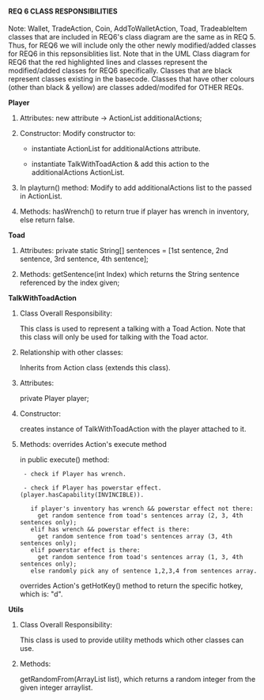 #### REQ 6 CLASS RESPONSIBILITIES 

Note: Wallet, TradeAction, Coin, AddToWalletAction, Toad, TradeableItem classes that are included in REQ6's class diagram are the same as in REQ 5.
Thus, for REQ6 we will include only the other newly modified/added classes for REQ6 in this repsonsiblities list.
Note that in the UML Class diagram for REQ6 that the red highlighted lines and classes represent the modified/added classes for REQ6 specifically.
Classes that are black represent classes existing in the basecode.
Classes that have other colours (other than black & yellow) are classes added/modifed for OTHER REQs.


**Player**
1. Attributes:
    new attribute -> ActionList additionalActions;
2. Constructor:
    Modify constructor to:
    
    - instantiate ActionList for additionalActions attribute.
    
    - instantiate TalkWithToadAction & add this action to the additionalActions ActionList.
    
3. In playturn() method:
    Modify to add additionalActions list to the passed in ActionList.
    
4. Methods:
   hasWrench() to return true if player has wrench in inventory, else return false.
        
**Toad**
1. Attributes:
    private static String[] sentences = [1st sentence, 2nd sentence, 3rd sentence, 4th sentence];

2. Methods:
    getSentence(int Index) which returns the String sentence referenced by the index given;
  
  
**TalkWithToadAction**
1. Class Overall Responsibility:

    This class is used to represent a talking with a Toad Action. 
    Note that this class will only be used for talking with the Toad actor.

2. Relationship with other classes:
    
    Inherits from Action class (extends this class).

3. Attributes: 

    private Player player;
    
4. Constructor: 
    
    creates instance of TalkWithToadAction with the player attached to it.
 
5. Methods: 
    overrides Action's execute method
        
    in public execute() method:
    
        - check if Player has wrench.
        
        - check if Player has powerstar effect. (player.hasCapability(INVINCIBLE)).
        
          if player's inventory has wrench && powerstar effect not there: 
            get random sentence from toad's sentences array (2, 3, 4th sentences only);
          elif has wrench && powerstar effect is there: 
            get random sentence from toad's sentences array (3, 4th sentences only);
          elif powerstar effect is there:
            get random sentence from toad's sentences array (1, 3, 4th sentences only);
          else randomly pick any of sentence 1,2,3,4 from sentences array.
          
    overrides Action's getHotKey() method to return the specific hotkey, which is: "d".

**Utils**
1. Class Overall Responsibility:

    This class is used to provide utility methods which other classes can use.

2. Methods: 
    
    getRandomFrom(ArrayList<integer> list), which returns a random integer from the given integer arraylist.
    
   